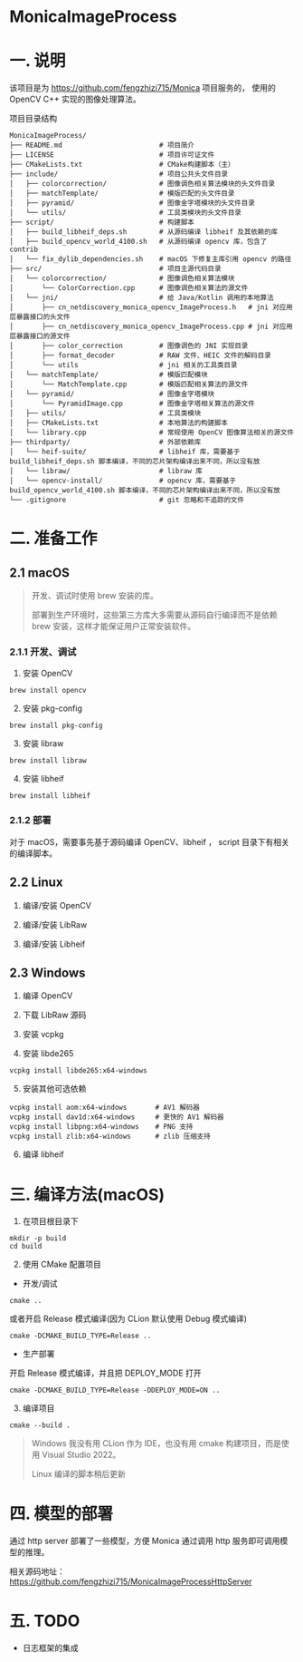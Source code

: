 # MonicaImageProcess

# 一. 说明

该项目是为 https://github.com/fengzhizi715/Monica 项目服务的， 使用的 OpenCV C++ 实现的图像处理算法。

项目目录结构

```
MonicaImageProcess/
├── README.md                        # 项目简介
├── LICENSE                          # 项目许可证文件
├── CMakeLists.txt                   # CMake构建脚本（主）
├── include/                         # 项目公共头文件目录
│   ├── colorcorrection/             # 图像调色相关算法模块的头文件目录
│   ├── matchTemplate/               # 模版匹配的头文件目录
│   ├── pyramid/                     # 图像金字塔模块的头文件目录
│   └── utils/                       # 工具类模块的头文件目录
├── script/                          # 构建脚本
│   ├── build_libheif_deps.sh        # 从源码编译 libheif 及其依赖的库
│   ├── build_opencv_world_4100.sh   # 从源码编译 opencv 库，包含了 contrib
│   └── fix_dylib_dependencies.sh    # macOS 下修复主库引用 opencv 的路径
├── src/                             # 项目主源代码目录
│   └── colorcorrection/             # 图像调色相关算法模块
│       └── ColorCorrection.cpp      # 图像调色相关算法的源文件
│   └── jni/                         # 给 Java/Kotlin 调用的本地算法
│       ├── cn_netdiscovery_monica_opencv_ImageProcess.h   # jni 对应用层暴露接口的头文件
│       ├── cn_netdiscovery_monica_opencv_ImageProcess.cpp # jni 对应用层暴露接口的源文件
│       ├── color_correction         # 图像调色的 JNI 实现目录
│       ├── format_decoder           # RAW 文件、HEIC 文件的解码目录
│       └── utils                    # jni 相关的工具类目录
│   └── matchTemplate/               # 模版匹配模块
│       └── MatchTemplate.cpp        # 模版匹配相关算法的源文件
│   └── pyramid/                     # 图像金字塔模块
│       └── PyramidImage.cpp         # 图像金字塔相关算法的源文件
│   ├── utils/                       # 工具类模块
│   ├── CMakeLists.txt               # 本地算法的构建脚本
│   └── library.cpp                  # 常规使用 OpenCV 图像算法相关的源文件
├── thirdparty/                      # 外部依赖库
│   └── heif-suite/                  # libheif 库，需要基于 build_libheif_deps.sh 脚本编译，不同的芯片架构编译出来不同，所以没有放
│   └── libraw/                      # libraw 库
│   └── opencv-install/              # opencv 库，需要基于 build_opencv_world_4100.sh 脚本编译，不同的芯片架构编译出来不同，所以没有放
└── .gitignore                       # git 忽略和不追踪的文件
```

# 二. 准备工作

## 2.1 macOS

> 开发、调试时使用 brew 安装的库。
> 
> 部署到生产环境时，这些第三方库大多需要从源码自行编译而不是依赖 brew 安装，这样才能保证用户正常安装软件。

### 2.1.1 开发、调试

1. 安装 OpenCV

```
brew install opencv
```

2. 安装 pkg-config

```
brew install pkg-config
```

3. 安装 libraw

```
brew install libraw
```

4. 安装 libheif

```
brew install libheif
```

### 2.1.2 部署

对于 macOS，需要事先基于源码编译 OpenCV、libheif ， script 目录下有相关的编译脚本。

## 2.2 Linux

1. 编译/安装 OpenCV

2. 编译/安装 LibRaw

3. 编译/安装 Libheif


## 2.3 Windows

1. 编译 OpenCV

2. 下载 LibRaw 源码

3. 安装 vcpkg

4. 安装 libde265
```
vcpkg install libde265:x64-windows
```

5. 安装其他可选依赖
```
vcpkg install aom:x64-windows       # AV1 解码器
vcpkg install dav1d:x64-windows     # 更快的 AV1 解码器
vcpkg install libpng:x64-windows    # PNG 支持
vcpkg install zlib:x64-windows      # zlib 压缩支持
```

6. 编译 libheif

# 三. 编译方法(macOS)

1. 在项目根目录下
```
mkdir -p build
cd build
```

2. 使用 CMake 配置项目

* 开发/调试
```
cmake ..
```

或者开启 Release 模式编译(因为 CLion 默认使用 Debug 模式编译)

```
cmake -DCMAKE_BUILD_TYPE=Release ..
```

* 生产部署

开启 Release 模式编译，并且把 DEPLOY_MODE 打开
```
cmake -DCMAKE_BUILD_TYPE=Release -DDEPLOY_MODE=ON ..
```

3. 编译项目
```
cmake --build .
```

> Windows 我没有用 CLion 作为 IDE，也没有用 cmake 构建项目，而是使用 Visual Studio 2022。
> 
> Linux 编译的脚本稍后更新

# 四. 模型的部署

通过 http server 部署了一些模型，方便 Monica 通过调用 http 服务即可调用模型的推理。

相关源码地址：
https://github.com/fengzhizi715/MonicaImageProcessHttpServer

# 五. TODO

* 日志框架的集成